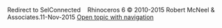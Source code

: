 ---
---

Redirect to SelConnected&#160;
&#160;
Rhinoceros 6 © 2010-2015 Robert McNeel &amp; Associates.11-Nov-2015
 [Open topic with navigation](selconnected.html) 

